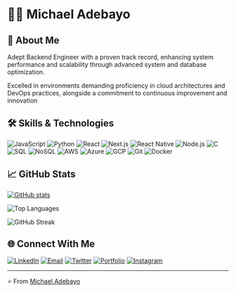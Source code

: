 # 👨‍💻 Michael Adebayo

## 👋 About Me
Adept Backend Engineer with a proven track record, enhancing system
performance and scalability through advanced system and database optimization.

Excelled in environments
demanding proficiency in cloud architectures and DevOps practices, alongside a
commitment to continuous improvement and innovation

## 🛠️ Skills & Technologies
![JavaScript](https://img.shields.io/badge/-JavaScript-F7DF1E?style=flat-square&logo=javascript&logoColor=black)
![Python](https://img.shields.io/badge/-Python-3776AB?style=flat-square&logo=python&logoColor=white)
![React](https://img.shields.io/badge/-React-61DAFB?style=flat-square&logo=react&logoColor=black)
![Next.js](https://img.shields.io/badge/-Next.js-000000?style=flat-square&logo=next.js&logoColor=white)
![React Native](https://img.shields.io/badge/-React_Native-61DAFB?style=flat-square&logo=react&logoColor=black)
![Node.js](https://img.shields.io/badge/-Node.js-339933?style=flat-square&logo=node.js&logoColor=white)
![C](https://img.shields.io/badge/-C-A8B9CC?style=flat-square&logo=c&logoColor=black)
![SQL](https://img.shields.io/badge/-SQL-4479A1?style=flat-square&logo=mysql&logoColor=white)
![NoSQL](https://img.shields.io/badge/-NoSQL-4DB33D?style=flat-square&logo=mongodb&logoColor=white)
![AWS](https://img.shields.io/badge/-AWS-232F3E?style=flat-square&logo=amazon-aws&logoColor=white)
![Azure](https://img.shields.io/badge/-Azure-0089D6?style=flat-square&logo=microsoft-azure&logoColor=white)
![GCP](https://img.shields.io/badge/-GCP-4285F4?style=flat-square&logo=google-cloud&logoColor=white)
![Git](https://img.shields.io/badge/-Git-F05032?style=flat-square&logo=git&logoColor=white)
![Docker](https://img.shields.io/badge/-Docker-2496ED?style=flat-square&logo=docker&logoColor=white)

## 📈 GitHub Stats

[![GitHub stats](https://github-readme-stats-one-tau-18.vercel.app/api?username=mikerock51&show_icons=true&theme=radical)](https://github.com/mikerock51/github-readme-stats)

![Top Languages](https://github-readme-stats-one-tau-18.vercel.app/api/top-langs/?username=mikerock51&layout=compact&theme=radical)

![GitHub Streak](https://github-readme-streak-stats.herokuapp.com/?user=mikerock51&theme=radical)

## 🌐 Connect With Me
[![LinkedIn](https://img.shields.io/badge/-LinkedIn-0077B5?style=flat-square&logo=linkedin&logoColor=white)](https://www.linkedin.com/in/michael-adebayo-637507251)
[![Email](https://img.shields.io/badge/-Email-D14836?style=flat-square&logo=gmail&logoColor=white)](mailto:mikerockmusic51@gmail.com)
[![Twitter](https://img.shields.io/badge/-Twitter-1DA1F2?style=flat-square&logo=twitter&logoColor=white)](https://twitter.com/Mike_Rock1)
[![Portfolio](https://img.shields.io/badge/-Portfolio-000000?style=flat-square&logo=react&logoColor=white)](https://mike-rock-pearl.vercel.app)
[![Instagram](https://img.shields.io/badge/-Instagram-E4405F?style=flat-square&logo=instagram&logoColor=white)](https://www.instagram.com/mike_rock_musick)

---

⭐️ From [Michael Adebayo](https://github.com/mikerock51)

